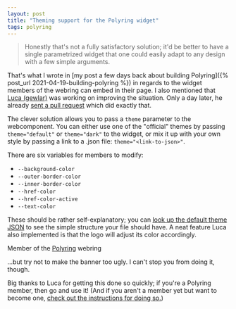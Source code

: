 ```yaml
---
layout: post
title: "Theming support for the Polyring widget"
tags: polyring
---
```


> Honestly that's not a fully satisfactory solution; it'd be better to have a single parametrized widget that one could easily adapt to any design with a few simple arguments.

That's what I wrote in [my post a few days back about building Polyring]({% post_url 2021-04-19-building-polyring %}) in regards to the widget members of the webring can embed in their page. I also mentioned that [Luca (gewlar)](https://ateon.ch/) was working on improving the situation. Only a day later, he already [sent a pull request](https://github.com/XYQuadrat/polyring/pull/11) which did exactly that.

The clever solution allows you to pass a `theme` parameter to the webcomponent. You can either use one of the "official" themes by passing `theme="default"` or `theme="dark"` to the widget, or mix it up with your own style by passing a link to a .json file: `theme="<link-to-json>"`.

There are six variables for members to modify:
* `--background-color`
* `--outer-border-color`
* `--inner-border-color`
* `--href-color`
* `--href-color-active`
* `--text-color`

These should be rather self-explanatory; you can [look up the default theme JSON](https://xyquadrat.ch/polyring/assets/themes/default.json) to see the simple structure your file should have. A neat feature Luca also implemented is that the logo will adjust its color accordingly.

<webring-banner theme="https://xyquadrat.ch/polyring/assets/themes/ugly.json">
    <p>Member of the <a href="https://xyquadrat.ch/polyring">Polyring</a> webring</p>
</webring-banner>
<script async src="https://xyquadrat.ch/polyring/embed.js" charset="utf-8"></script>
<p></p>

...but try not to make the banner too ugly. I can't stop you from doing it, though.

Big thanks to Luca for getting this done so quickly; if you're a Polyring member, then go and use it! (And if you aren't a member yet but want to become one, [check out the instructions for doing so.](https://xyquadrat.ch/polyring/))